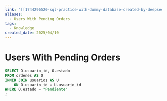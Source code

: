 ```yaml
---
link: "[[1744296520-sql-practice-with-dummy-database-created-by-deepseek|SQL Practice Deepseek]]"
aliases:
  - Users With Pending Orders
tags:
  - Knowledge
created_date: 2025/04/10
---
```

# Users With Pending Orders
```SQL
SELECT O.usuario_id, O.estado
FROM ordenes AS O
INNER JOIN usuarios AS U
	ON O.usuario_id = U.usuario_id
WHERE O.estado = "Pendiente"
;
```

